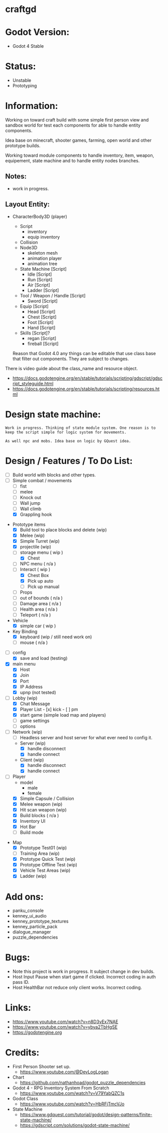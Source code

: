 # craftgd

# Godot Version:
 * Godot 4 Stable

# Status:
 * Unstable
 * Prototyping

# Information:
 Working on toward craft build with some simple first person view and sandbox world for test each components for able to handle entity components.

 Idea base on minecraft, shooter games, farming, open world and other prototype builds.

 Working toward module components to handle inventory, item, weapon, equipement, state machine and to handle entity nodes branches.

## Notes:
 * work in progress.

## Layout Entity:

 * CharacterBody3D (player)
   * Script
     * inventory
     * equip inventory
   * Collision
   * Node3D
     * skeleton mesh
     * animation player
     * animation tree 
   * State Machine [Script]
     *	Idle [Script]
     *	Run [Script]
     *	Air [Script]
     *	Ladder [Script]
   * Tool / Weapon / Handle [Script]
     *	Sword [Script]
   * Equip [Script]
     * Head [Script]
     * Chest [Script]
     * Foot [Script]
     * Hand [Script]
   * Skills [Script]?
     * regan [Script]
     * fireball [Script]

	Reason that Godot 4.0 any things can be editable that use class base that filter out components. They are subject to changes.

 There is video guide about the class_name and resource object.

* https://docs.godotengine.org/en/stable/tutorials/scripting/gdscript/gdscript_styleguide.html
* https://docs.godotengine.org/en/stable/tutorials/scripting/resources.html

# Design state machine:

	Work in progress. Thinking of state module system. One reason is to keep the script simple for logic system for movements.

	As well npc and mobs. Idea base on logic by GQuest idea.

# Design / Features / To Do List:

 * [ ] Build world with blocks and other types.
 * [ ] Simple combat / movements
	* [ ] fist
	* [ ] melee
	* [ ] Knock out
	* [ ] Wall jump
	* [ ] Wall climb
	* [x] Grappling hook
 * Prototype items
   * [x] Build tool to place blocks and delete (wip)
   * [x] Melee (wip)
   * [x] Simple Turret (wip)
   * [x] projectile (wip)
   * [ ] storage menu ( wip )
	   * [x] Chest
   * [ ] NPC menu ( n/a )
   * [ ] Interact ( wip )
     * [x] Chest Box
     * [x] Pick up auto
     * [ ] Pick up manual
	* [ ] Props
    * [ ] out of bounds ( n/a )
    * [ ] Damage area ( n/a )
    * [ ] Health area ( n/a )
    * [ ] Teleport ( n/a )

 * Vehicle
	*	[x] simple car ( wip )
 * Key Binding
	*	[x] keyboard (wip / still need work on)
	* [ ] mouse ( n/a )
 * [ ] config
	 * [x] save and load (testing)
 * [x] main menu
	 * [x] Host
	 * [x] Join
	 * [x] Port
	 * [x] IP Address
	 * [x] upnp (not tested)
 * [ ] Lobby (wip)
	 * [x] Chat Message
	 * [x] Player List
				- [x] kick
				- [ ] pm
	 * [x] start game (simple load map and players)
	 * [ ] game settings
	 * [ ] options
 * [ ] Network (wip)
   * [ ] Headless server and host server for what ever need to config it.
   * Server (wip)
     * [x] handle disconnect
     * [x] handle connect
   * Client (wip)
     * [x] handle disconnect
     * [x] handle connect
  
 * [ ] Player
   * model
	   * male
	   * female
   * [x] Simple Capsule / Collision
   * [x] Melee weapon (wip)
   * [x] Hit scan weapon (wip)
   * [x] Build blocks ( n/a )
   * [x] Inventory UI
   * [x] Hot Bar
   * [ ] Build mode
 * Map
   * [x] Prototype Test01 (wip)
   * [ ] Training Area (wip)
   * [x] Prototype Quick Test (wip)
   * [x] Prototype Offline Test (wip)
   * [x] Vehicle Test Areas (wip)
   * [x] Ladder (wip)

# Add ons:
 * panku_console
 * kenney_ui_audio
 * kenney_prototype_textures
 * kenney_particle_pack
 * dialogue_manager
 * puzzle_dependencies

# Bugs: 
 * Note this project is work in progress. It subject change in dev builds.
 * Host Input Pause when start game if clicked. Incorrect coding in auth pass ID.
 * Host HealthBar not reduce only client works.  Incorrect coding.

# Links:
 * https://www.youtube.com/watch?v=n8D3vEx7NAE
 * https://www.youtube.com/watch?v=ybya2TbHgSE
 * https://godotengine.org
 
# Credits:
 * First Person Shooter set up.
   * https://www.youtube.com/@DevLogLogan 
 * Chart
   * https://github.com/nathanhoad/godot_puzzle_dependencies
 * Godot 4 - RPG Inventory System From Scratch
   * https://www.youtube.com/watch?v=V79YabQZC1s
 * Godot Class
   * https://www.youtube.com/watch?v=HbRFjTmcVJo
 * State Machine
   * https://www.gdquest.com/tutorial/godot/design-patterns/finite-state-machine/
   * https://gdscript.com/solutions/godot-state-machine/